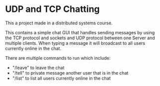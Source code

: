# UDP and TCP Chatting

This a project made in a distributed systems course.

This contains a simple chat GUI that handles sending messages by using the TCP protocol and sockets and UDP protocol between one Server and multiple clients. When typing a message it will broadcast to all users currently online in the chat. 

There are multiple commands to run which include:

* "/leave" to leave the chat
* "/tell" to private message another user that is in the chat
* "/list" to list all users currently online in the chat
